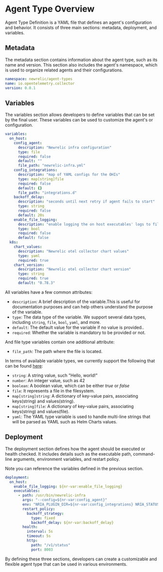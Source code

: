 # Agent Type Overview

Agent Type Definition is a YAML file that defines an agent's configuration and behavior. It consists of three main sections: metadata, deployment, and variables.

## Metadata

The metadata section contains information about the agent type, such as its name and version. This section also includes the agent's namespace, which is used to organize related agents and their configurations.

```yaml
namespace: newrelic/agent-types
name: io.opentelemetry.collector
version: 0.0.1
```

## Variables

The variables section allows developers to define variables that can be set by the final user. These variables can be used to customize the agent's or configuration.
```yaml
variables:
  on_host:
    config_agent:
      description: "Newrelic infra configuration"
      type: file
      required: false
      default: ""
      file_path: "newrelic-infra.yml"
    config_integrations:
      description: "map of YAML configs for the OHIs"
      type: map[string]file
      required: false
      default: {}
      file_path: "integrations.d"
    backoff_delay:
      description: "seconds until next retry if agent fails to start"
      type: string
      required: false
      default: 20s
    enable_file_logging:
      description: "enable logging the on host executables' logs to files"
      type: bool
      required: false
      default: false
  k8s:
    chart_values:
      description: "Newrelic otel collector chart values"
      type: yaml
      required: true
    chart_version:
      description: "Newrelic otel collector chart version"
      type: string
      required: true
      default: "0.78.3"
```

All variables have a few common attributes:

* `description`: A brief description of the variable.This is useful for documentation purposes and can help others understand the purpose of the variable.
* `type`: The data type of the variable. We support several data types, including `string`, `file`, `bool`, `yaml`, and more. 
* `default`: The default value for the variable if no value is provided.. 
* `required`: Whether the variable is mandatory to be provided or not.

And file type variables contain one additional attribute:
* `file_path`: The path where the file is located.

In terms of available variable types, we currently support the following that can be found [here](variable/kind.rs#L14):

* `string`: A string value, such "Hello, world!"
* `number`: An integer value, such as 42
* `boolean`: A boolean value, which can be either *true* or *false*
* `file`: It represents a file in the filesystem.
* `map[string]string`: A dictionary of key-value pairs, associating keys(string) and values(string).
* `map[string]file`: A dictionary of key-value pairs, associating keys(string) and values(file).
* `yaml`: The YAML type variable is used to handle multi-line strings that will be parsed as YAML such as Helm Charts values.


## Deployment

The deployment section defines how the agent should be executed or health checked. It includes details such as the executable path, command-line arguments, environment variables, and restart policy.

Note you can reference the variables defined in the previous section.

```yaml
deployment:
  on_host:
    enable_file_logging: ${nr-var:enable_file_logging}
    executables:
      - path: /usr/bin/newrelic-infra
        args: "--config=${nr-var:config_agent}"
        env: "NRIA_PLUGIN_DIR=${nr-var:config_integrations} NRIA_STATUS_SERVER_ENABLED=true"
        restart_policy:
          backoff_strategy:
            type: fixed
            backoff_delay: ${nr-var:backoff_delay}
        health:
          interval: 5s
          timeout: 5s
          http:
            path: "/v1/status"
            port: 8003
```

By defining these three sections, developers can create a customizable and flexible agent type that can be used in various environments. 